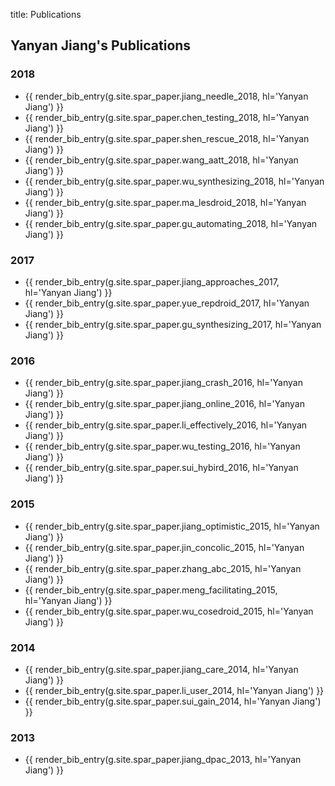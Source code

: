 title: Publications

## Yanyan Jiang's Publications

### 2018

* {{ render_bib_entry(g.site.spar_paper.jiang_needle_2018, hl='Yanyan Jiang') }}
* {{ render_bib_entry(g.site.spar_paper.chen_testing_2018, hl='Yanyan Jiang') }}
* {{ render_bib_entry(g.site.spar_paper.shen_rescue_2018, hl='Yanyan Jiang') }}
* {{ render_bib_entry(g.site.spar_paper.wang_aatt_2018, hl='Yanyan Jiang') }}
* {{ render_bib_entry(g.site.spar_paper.wu_synthesizing_2018, hl='Yanyan Jiang') }}
* {{ render_bib_entry(g.site.spar_paper.ma_lesdroid_2018, hl='Yanyan Jiang') }}
* {{ render_bib_entry(g.site.spar_paper.gu_automating_2018, hl='Yanyan Jiang') }}

### 2017
* {{ render_bib_entry(g.site.spar_paper.jiang_approaches_2017, hl='Yanyan Jiang') }}
* {{ render_bib_entry(g.site.spar_paper.yue_repdroid_2017, hl='Yanyan Jiang') }}
* {{ render_bib_entry(g.site.spar_paper.gu_synthesizing_2017, hl='Yanyan Jiang') }}

### 2016

* {{ render_bib_entry(g.site.spar_paper.jiang_crash_2016, hl='Yanyan Jiang') }}
* {{ render_bib_entry(g.site.spar_paper.jiang_online_2016, hl='Yanyan Jiang') }}
* {{ render_bib_entry(g.site.spar_paper.li_effectively_2016, hl='Yanyan Jiang') }}
* {{ render_bib_entry(g.site.spar_paper.wu_testing_2016, hl='Yanyan Jiang') }}
* {{ render_bib_entry(g.site.spar_paper.sui_hybird_2016, hl='Yanyan Jiang') }}

### 2015

* {{ render_bib_entry(g.site.spar_paper.jiang_optimistic_2015, hl='Yanyan Jiang') }}
* {{ render_bib_entry(g.site.spar_paper.jin_concolic_2015, hl='Yanyan Jiang') }}
* {{ render_bib_entry(g.site.spar_paper.zhang_abc_2015, hl='Yanyan Jiang') }}
* {{ render_bib_entry(g.site.spar_paper.meng_facilitating_2015, hl='Yanyan Jiang') }}
* {{ render_bib_entry(g.site.spar_paper.wu_cosedroid_2015, hl='Yanyan Jiang') }}

### 2014
* {{ render_bib_entry(g.site.spar_paper.jiang_care_2014, hl='Yanyan Jiang') }}
* {{ render_bib_entry(g.site.spar_paper.li_user_2014, hl='Yanyan Jiang') }}
* {{ render_bib_entry(g.site.spar_paper.sui_gain_2014, hl='Yanyan Jiang') }}

### 2013
* {{ render_bib_entry(g.site.spar_paper.jiang_dpac_2013, hl='Yanyan Jiang') }}
